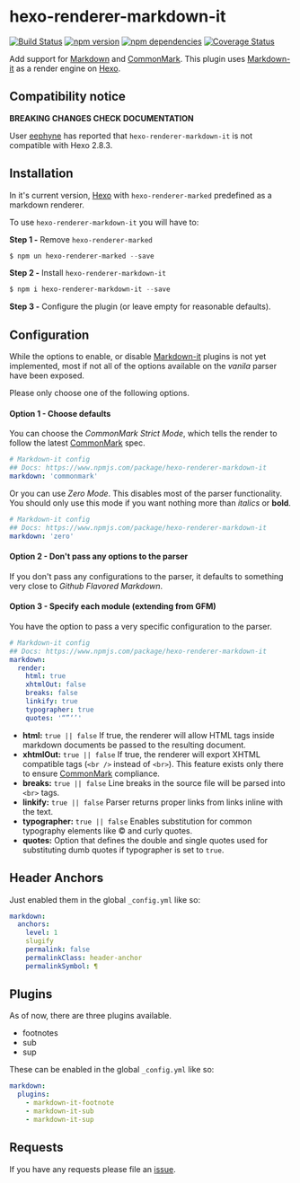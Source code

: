 # hexo-renderer-markdown-it

[![Build Status](https://travis-ci.org/celsomiranda/hexo-renderer-markdown-it.svg)](https://travis-ci.org/celsomiranda/hexo-renderer-markdown-it) [![npm version](https://badge.fury.io/js/hexo-renderer-markdown-it.svg)](http://badge.fury.io/js/hexo-renderer-markdown-it) [![npm dependencies](https://david-dm.org/celsomiranda/hexo-renderer-markdown-it.svg)](https://www.npmjs.com/package/hexo-renderer-markdown-it) [![Coverage Status](https://coveralls.io/repos/celsomiranda/hexo-renderer-markdown-it/badge.svg)](https://coveralls.io/r/celsomiranda/hexo-renderer-markdown-it)

Add support for [Markdown] and [CommonMark]. This plugin uses [Markdown-it] as a render engine on [Hexo].

## Compatibility notice

**BREAKING CHANGES CHECK DOCUMENTATION**

User [eephyne](https://github.com/eephyne) has reported that `hexo-renderer-markdown-it` is not compatible with Hexo 2.8.3.

## Installation
In it's current version, [Hexo] with `hexo-renderer-marked` predefined as a markdown renderer.

To use `hexo-renderer-markdown-it` you will have to:

**Step 1 -** Remove `hexo-renderer-marked`
``` powershell
$ npm un hexo-renderer-marked --save
```

**Step 2 -** Install `hexo-renderer-markdown-it`
``` powershell
$ npm i hexo-renderer-markdown-it --save
```

**Step 3 -** Configure the plugin (or leave empty for reasonable defaults).

## Configuration

While the options to enable, or disable [Markdown-it] plugins is not yet implemented, most if not all of the options available on the *vanila* parser have been exposed.

Please only choose one of the following options.

#### Option 1 - Choose defaults

You can choose the *CommonMark Strict Mode*, which tells the render to follow the latest [CommonMark] spec.

``` yaml
# Markdown-it config
## Docs: https://www.npmjs.com/package/hexo-renderer-markdown-it
markdown: 'commonmark'
```

Or you can use *Zero Mode*. This disables most of the parser functionality. You should only use this mode if you want nothing more than *italics* or **bold**.

``` yaml
# Markdown-it config
## Docs: https://www.npmjs.com/package/hexo-renderer-markdown-it
markdown: 'zero'
```

#### Option 2 - Don't pass any options to the parser

If you don't pass any configurations to the parser, it defaults to something very close to *Github Flavored Markdown*.

#### Option 3 - Specify each module (extending from GFM)

You have the option to pass a very specific configuration to the parser.

``` yaml
# Markdown-it config
## Docs: https://www.npmjs.com/package/hexo-renderer-markdown-it
markdown:
  render:
    html: true
    xhtmlOut: false
    breaks: false
    linkify: true
    typographer: true
    quotes: '“”‘’'
```

- **html:** `true || false` If true, the renderer will allow HTML tags inside markdown documents be passed to the resulting document.
- **xhtmlOut:** `true || false` If true, the renderer will export XHTML compatible tags (`<br />` instead of `<br>`). This feature exists only there to ensure [CommonMark] compliance.
- **breaks:** `true || false` Line breaks in the source file will be parsed into `<br>` tags.
- **linkify:** `true || false` Parser returns proper links from links inline with the text.
- **typographer:** `true || false` Enables substitution for common typography elements like &copy; and curly quotes.
- **quotes:** Option that defines the double and single quotes used for substituting dumb quotes if typographer is set to `true`.

## Header Anchors
Just enabled them in the global `_config.yml` like so:

``` yaml
markdown:
  anchors:
    level: 1
    slugify
    permalink: false
    permalinkClass: header-anchor
    permalinkSymbol: ¶

```


## Plugins
As of now, there are three plugins available.

- footnotes
- sub
- sup

These can be enabled in the global `_config.yml` like so:
``` yaml
markdown:
  plugins:
    - markdown-it-footnote
    - markdown-it-sub
    - markdown-it-sup
```

## Requests
If you have any requests please file an [issue](https://github.com/celsomiranda/hexo-renderer-markdown-it/issues).

[CommonMark]: http://commonmark.org/
[Markdown]: http://daringfireball.net/projects/markdown/
[Markdown-it]: https://github.com/markdown-it/markdown-it
[Hexo]: http://hexo.io/
